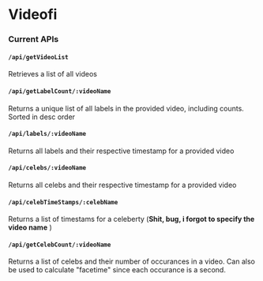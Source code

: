 # Videofi

### Current APIs

#### `/api/getVideoList`
Retrieves a list of all videos

#### `/api/getLabelCount/:videoName`
Returns a unique list of all labels in the provided video, including counts.  Sorted in desc order

#### `/api/labels/:videoName`
Returns all labels and their respective timestamp for a provided video

#### `/api/celebs/:videoName`
Returns all celebs and their respective timestamp for a provided video

#### `/api/celebTimeStamps/:celebName`
Returns a list of timestams for a celeberty (**Shit, bug, i forgot to specify the video name** )

#### `/api/getCelebCount/:videoName`
Returns a list of celebs and their number of occurances in a video. Can also be used to calculate "facetime" since each occurance is a second.